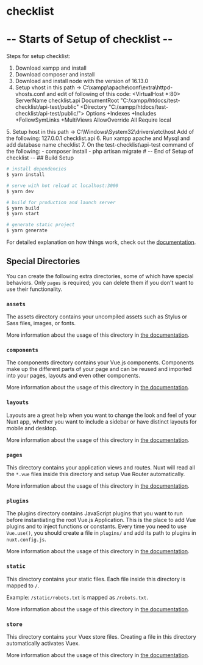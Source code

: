 # checklist

# -- Starts of Setup of checklist --
Steps for setup checklist:
1. Download xampp and install
2. Download composer and install
3. Download and install node with the version of 16.13.0
4. Setup vhost in this path -> C:\xampp\apache\conf\extra\httpd-vhosts.conf and edit of following of this code:
<VirtualHost *:80>
	ServerName checklist.api
	DocumentRoot "C:/xampp/htdocs/test-checklist/api-test/public"
	<Directory  "C:/xampp/htdocs/test-checklist/api-test/public/">
		Options +Indexes +Includes +FollowSymLinks +MultiViews
		AllowOverride All
		Require local
	</Directory>
</VirtualHost>
5. Setup host in this path -> C:\Windows\System32\drivers\etc\host Add of the following:
127.0.0.1		checklist.api
6. Run xampp apache and Mysql and add database name checklist
7. On the test-checklist\api-test command of the following:
- composer install
- php artisan migrate
# -- End of Setup of checklist --
## Build Setup

```bash
# install dependencies
$ yarn install

# serve with hot reload at localhost:3000
$ yarn dev

# build for production and launch server
$ yarn build
$ yarn start

# generate static project
$ yarn generate
```

For detailed explanation on how things work, check out the [documentation](https://nuxtjs.org).

## Special Directories

You can create the following extra directories, some of which have special behaviors. Only `pages` is required; you can delete them if you don't want to use their functionality.

### `assets`

The assets directory contains your uncompiled assets such as Stylus or Sass files, images, or fonts.

More information about the usage of this directory in [the documentation](https://nuxtjs.org/docs/2.x/directory-structure/assets).

### `components`

The components directory contains your Vue.js components. Components make up the different parts of your page and can be reused and imported into your pages, layouts and even other components.

More information about the usage of this directory in [the documentation](https://nuxtjs.org/docs/2.x/directory-structure/components).

### `layouts`

Layouts are a great help when you want to change the look and feel of your Nuxt app, whether you want to include a sidebar or have distinct layouts for mobile and desktop.

More information about the usage of this directory in [the documentation](https://nuxtjs.org/docs/2.x/directory-structure/layouts).


### `pages`

This directory contains your application views and routes. Nuxt will read all the `*.vue` files inside this directory and setup Vue Router automatically.

More information about the usage of this directory in [the documentation](https://nuxtjs.org/docs/2.x/get-started/routing).

### `plugins`

The plugins directory contains JavaScript plugins that you want to run before instantiating the root Vue.js Application. This is the place to add Vue plugins and to inject functions or constants. Every time you need to use `Vue.use()`, you should create a file in `plugins/` and add its path to plugins in `nuxt.config.js`.

More information about the usage of this directory in [the documentation](https://nuxtjs.org/docs/2.x/directory-structure/plugins).

### `static`

This directory contains your static files. Each file inside this directory is mapped to `/`.

Example: `/static/robots.txt` is mapped as `/robots.txt`.

More information about the usage of this directory in [the documentation](https://nuxtjs.org/docs/2.x/directory-structure/static).

### `store`

This directory contains your Vuex store files. Creating a file in this directory automatically activates Vuex.

More information about the usage of this directory in [the documentation](https://nuxtjs.org/docs/2.x/directory-structure/store).
